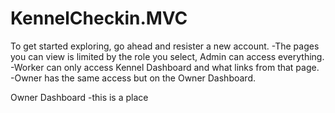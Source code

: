 # KennelCheckin.MVC

To get started exploring, go ahead and resister a new account.
-The pages you can view is limited by the role you select, Admin can access everything.
-Worker can only access Kennel Dashboard and what links from that page.
-Owner has the same access but on the Owner Dashboard.

Owner Dashboard
-this is a place